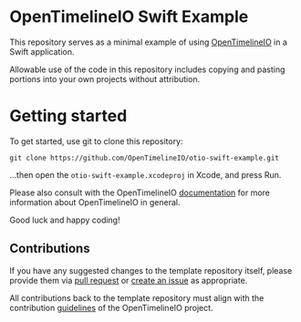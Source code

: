 # OpenTimelineIO Swift Example

This repository serves as a minimal example of using [OpenTimelineIO](https://opentimeline.io) in a Swift application.

Allowable use of the code in this repository includes copying and pasting portions into
your own projects without attribution.


# Getting started

To get started, use git to clone this repository:

```
git clone https://github.com/OpenTimelineIO/otio-swift-example.git
```

...then open the `otio-swift-example.xcodeproj` in Xcode, and press Run.


Please also consult with the OpenTimelineIO [documentation](https://opentimelineio.readthedocs.io/en/latest/index.html)
for more information about OpenTimelineIO in general.

Good luck and happy coding!


## Contributions

If you have any suggested changes to the template repository itself, 
please provide them via [pull request](../../pulls) or [create an issue](../../issues) as appropriate. 

All contributions back to the template repository must align with the contribution
[guidelines](https://opentimelineio.readthedocs.io/en/latest/tutorials/contributing.html) 
of the OpenTimelineIO project.
